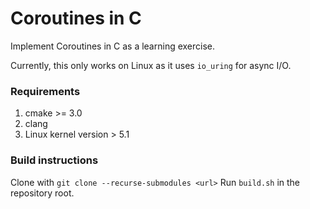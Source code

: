 # Coroutines in C

Implement Coroutines in C as a learning exercise.

Currently, this only works on Linux as it uses `io_uring` for async I/O.

### Requirements
1. cmake >= 3.0
2. clang
3. Linux kernel version > 5.1

### Build instructions
Clone with `git clone --recurse-submodules <url>`
Run `build.sh` in the repository root.
